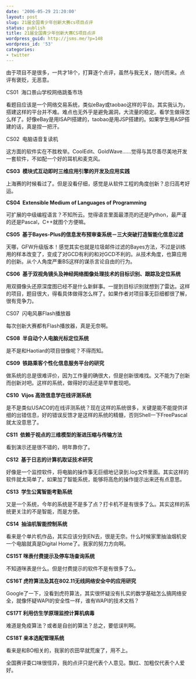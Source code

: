 ```yaml
---
date: '2006-05-29 21:20:00'
layout: post
slug: 21届全国青少年创新大赛cs项目点评
status: publish
title: 21届全国青少年创新大赛CS项目点评
wordpress_guid: http://jsms.me/?p=148
wordpress_id: '53'
categories:
- twitter
---
```


由于项目不是很多，一共才18个，打算逐个点评，虽然与我无关，随兴而来。点评有褒贬，无恶意。


CS01  海口景山学校网络跳蚤市场


看题目应该是一个网络交易系统，类似eBay或taobao这样的平台。其实我认为，搭建这样的平台并不难。难点也无外乎是避免漏洞，大流量的稳定。看学生做得怎么样了。好像eBay是用ISAPI搭建的，taobao是用JSP搭建的。如果学生用ASP搭建的话，真是捏一把汗。


CS02  电脑语音复读机


这方面的软件实在不胜枚举。CoolEdit、GoldWave……觉得与其尽善尽美地开发一套软件，不如配一个好的耳机和麦克风。


**CS03  模块式互动即时三维应用引擎的开发及应用实践**


上海赛的时候看过了。但是没看仔细，感觉是从软件工程的角度创新？总归高考好运。


**CS04  Extensible Medium of Languages of Programming**


可扩展的中级编程语言？不知所云。觉得语言里面最漂亮的还是Python，最严谨的还是Pascal，C++就图个方便嘛。


**CS05  基于Bayes-Plus的信息发布预审查系统－三大突破打造智能化信息过滤**


天哪，GFW升级版本！感觉其实也就是垃圾邮件过滤的Bayes方法，不过是训练用的样本改变了，变成了对GCD有利的和对GCD不利的。从技术角度，也算应用的创新。从个人角度严重BS这样的谋杀言论自由的行为。


**CS06  基于双视角镜头及神经网络图像处理技术的目标识别、跟踪及定位系统**


用双摄像头还原深度图已经不是什么新鲜事。一提到目标识别就想到了雷达。这样的项目，题目很大，得看具体做得怎么样了。如果作者对项目事无巨细都很了解，很有竞争力。


CS07  闪电风暴Flash播放器


每次创新大赛都有Flash播放器，真是无奈啊。


**CS08  半自动个人电脑光标定位系统**


是不是和Haotian的项目很像呢？不得而知。


**CS09  铁路乘客个性化信息服务平台的研究**


做系统的总是很难评价，因为工作量的确很大，但是创新很难找。又不能为了创新而创新对吧。这样的系统，做得好的话还是早早套现吧。


**CS10  Vijos 高效信息学在线评测系统**


是不是类似USACO的在线评测系统？现在这样的系统很多，关键是能不能提供详细的出错信息，好的错误反馈才是这样的系统的精髓，否则Shell一下FreePascal就太没意思了。


**CS11  依赖于视点的三维模型的渐进压缩与传输方法**


看到演示还是很不错的，明年靠你了。


**CS12  基于日志的计算机取证技术研究**


好像是一个监控软件，将电脑的操作事无巨细地记录到.log文件里面。其实这样的软件就太简单了。如果加了智能系统，能够将高危的操作提示出来还有点意思。


**CS13  学生公寓智能考勤系统**


又是一个系统，今年的系统是不是多了点？打卡机不是有很多了么。其实这样的系统更关注的不是智能，而是方便。


**CS14  抽油机智能控制系统**


看来是个单片机作品，其实应该分到EN去，很是无奈。什么时候家里抽油烟机安一个电脑就真是Digital Home了。我家的努力方向啊。


**CS15T 咪表付费提示及停车场查询系统**


不知道咪表是什么。但是付费提示的软件不是有很多了么。


**CS16T 虎符算法及其在802.11无线网络安全中的应用研究**


Google了一下，没看到虎符算法，其实很怀疑没有扎实的数学基础怎么搞网络安全，就像怀疑WAPI的安全性一样，谁有WAPI的技术文档？


**CS17T 利用仿生学原理监控计算机病毒**


难道是免疫算法？或者是自创的算法？总之，要低误判啊。


**CS18T 亲本选配管理系统**


看来是和BO相关的，我家的农田早就荒废了，用不上。


全国赛评委口味很怪异，我的点评只是代表个人意见。飘红、加粗仅代表个人爱好。
